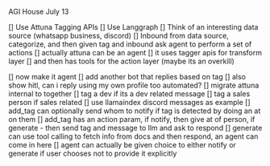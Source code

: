 AGI House July 13

[] Use Attuna Tagging APIs
[] Use Langgraph
[] Think of an interesting data source (whatsapp business, discord)
[] Inbound from data source, categorize, and then given tag and inbound ask agent to perform a set of actions
[] actually attuna can be an agent
[] it uses tagger apis for transform layer
[] and then has tools for the action layer (maybe its an overkill)


[] now make it agent
[] add another bot that replies based on tag
[] also show hitl, can i reply using my own profile too automated?
[] migrate attuna internal to together
[] tag a dev if its a dev related message
[] tag a sales person if sales related
[] use llamaindex discord messages as example
[] add_tag can optionally send whom to notify if tag is detected by doing an at on them
[] add_tag has an action param, if notify, then give at of person, if generate - then send tag
and message to llm and ask to respond
[] generate can use tool calling to fetch info from docs and then respond, an agent can come in here
[] agent can actually be given choice to either notify or generate if user chooses not to provide it explicitly

